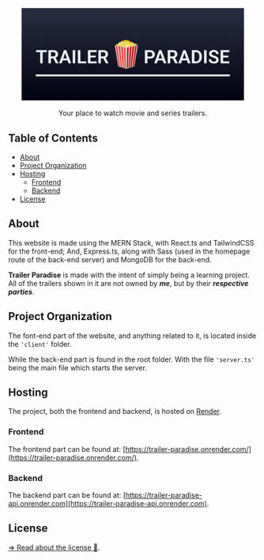 <div align="center">
<img src="project-media/img/project-wide-logo.png" alt="Trailer Paradise Logo" width="450">
<br>
<p>Your place to watch movie and series trailers.</p>

</div>

<h2>Table of Contents</h2>

- [About](#about)
- [Project Organization](#project-organization)
- [Hosting](#hosting)
  - [Frontend](#frontend)
  - [Backend](#backend)
- [License](#license)

## About
This website is made using the MERN Stack, with React.ts and TailwindCSS for the front-end; And, Express.ts, along with Sass (used in the homepage route of the back-end server) and MongoDB for the back-end.

**Trailer Paradise** is made with the intent of simply being a learning project. All of the trailers shown in it are not owned by _**me**_, but by their _**respective parties**_.


## Project Organization

The font-end part of the website, and anything related to it, is located inside the ``'client'`` folder. 

While the back-end part is found in the root folder. With the file ``'server.ts'`` being the main file which starts the server.

## Hosting

The project, both the frontend and backend, is hosted on [Render](https://render.com/).

### Frontend
The frontend part can be found at: [https://trailer-paradise.onrender.com/](https://trailer-paradise.onrender.com/).

### Backend
The backend part can be found at: [https://trailer-paradise-api.onrender.com](https://trailer-paradise-api.onrender.com).

## License
[=> Read about the license 🔏](LICENSE).
